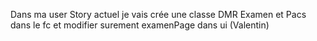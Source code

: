 Dans ma user Story actuel je vais crée une classe DMR Examen et Pacs dans le fc et modifier surement examenPage dans ui (Valentin)
